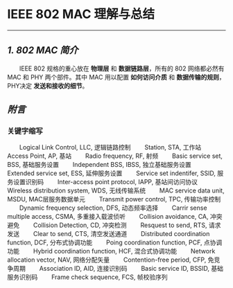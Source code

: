 
# IEEE 802 MAC 理解与总结
---
## *1. 802 MAC 简介*

&emsp;&emsp;IEEE 802 规格的重心放在 **物理层** 和 **数据链路层**，所有的 802 网络都必然有 MAC 和 PHY 两个部件。其中 MAC 用以配置 **如何访问介质** 和 **数据传输的规则**，PHY决定 **发送和接收的细节**。

## *附言*

### **关键字缩写**

&emsp;&emsp;Logical Link Control, LLC, 逻辑链路控制
&emsp;&emsp;Station, STA, 工作站
&emsp;&emsp;Access Point, AP, 基站
&emsp;&emsp;Radio frequency, RF, 射频
&emsp;&emsp;Basic service set, BSS, 基础服务设置
&emsp;&emsp;Independent BSS, IBSS, 独立基础服务设置
&emsp;&emsp;Extended service set, ESS, 延伸服务设置
&emsp;&emsp;Service set indentifer, SSID, 服务设置识别码
&emsp;&emsp;Inter-access point protocol, IAPP, 基站间访问协议
&emsp;&emsp;Wireless distribution system, WDS, 无线传输系统
&emsp;&emsp;MAC service data unit, MSDU, MAC层服务数据单元
&emsp;&emsp;Transmit power control, TPC, 传输功率控制
&emsp;&emsp;Dynamic frequency selection, DFS, 动态频率选择
&emsp;&emsp;Carrir sense multiple access, CSMA, 多重接入载波侦听
&emsp;&emsp;Collision avoidance, CA, 冲突避免
&emsp;&emsp;Collision Detection, CD, 冲突检测
&emsp;&emsp;Resquest to send, RTS, 请求发送
&emsp;&emsp;Clear to send, CTS, 清空发送通道
&emsp;&emsp;Distributed coordination function, DCF, 分布式协调功能
&emsp;&emsp;Poing coordination function, PCF, 点协调功能
&emsp;&emsp;Hybrid coordination function, HCF, 混合式协调功能
&emsp;&emsp;Network allocation vector, NAV, 网络分配矢量
&emsp;&emsp;Contention-free period, CFP, 免竞争周期
&emsp;&emsp;Association ID, AID, 连接识别码
&emsp;&emsp;Basic service ID, BSSID, 基础服务识别码
&emsp;&emsp;Frame check sequence, FCS, 帧校验序列
